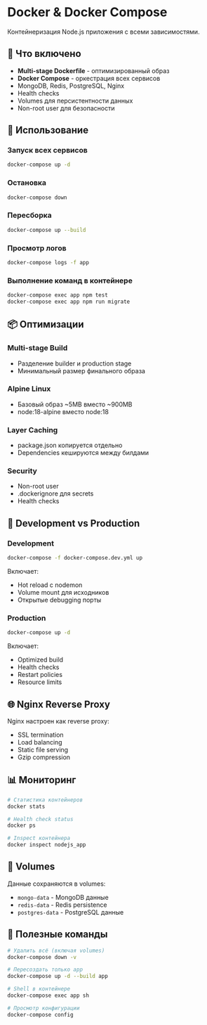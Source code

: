 # Docker & Docker Compose

Контейнеризация Node.js приложения с всеми зависимостями.

## 🐳 Что включено

- **Multi-stage Dockerfile** - оптимизированный образ
- **Docker Compose** - оркестрация всех сервисов
- MongoDB, Redis, PostgreSQL, Nginx
- Health checks
- Volumes для персистентности данных
- Non-root user для безопасности

## 🚀 Использование

### Запуск всех сервисов

```bash
docker-compose up -d
```

### Остановка

```bash
docker-compose down
```

### Пересборка

```bash
docker-compose up --build
```

### Просмотр логов

```bash
docker-compose logs -f app
```

### Выполнение команд в контейнере

```bash
docker-compose exec app npm test
docker-compose exec app npm run migrate
```

## 📦 Оптимизации

### Multi-stage Build

- Разделение builder и production stage
- Минимальный размер финального образа

### Alpine Linux

- Базовый образ ~5MB вместо ~900MB
- node:18-alpine вместо node:18

### Layer Caching

- package.json копируется отдельно
- Dependencies кешируются между билдами

### Security

- Non-root user
- .dockerignore для secrets
- Health checks

## 🔧 Development vs Production

### Development

```bash
docker-compose -f docker-compose.dev.yml up
```

Включает:

- Hot reload с nodemon
- Volume mount для исходников
- Открытые debugging порты

### Production

```bash
docker-compose up -d
```

Включает:

- Optimized build
- Health checks
- Restart policies
- Resource limits

## 🌐 Nginx Reverse Proxy

Nginx настроен как reverse proxy:

- SSL termination
- Load balancing
- Static file serving
- Gzip compression

## 📊 Мониторинг

```bash
# Статистика контейнеров
docker stats

# Health check status
docker ps

# Inspect контейнера
docker inspect nodejs_app
```

## 💾 Volumes

Данные сохраняются в volumes:

- `mongo-data` - MongoDB данные
- `redis-data` - Redis persistence
- `postgres-data` - PostgreSQL данные

## 🔗 Полезные команды

```bash
# Удалить всё (включая volumes)
docker-compose down -v

# Пересоздать только app
docker-compose up -d --build app

# Shell в контейнере
docker-compose exec app sh

# Просмотр конфигурации
docker-compose config
```
